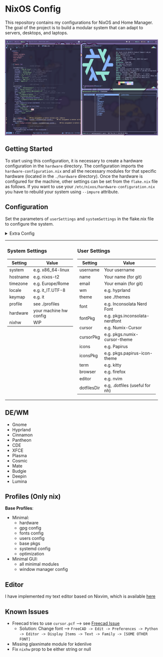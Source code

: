 # NixOS Config

This repository contains my configurations for NixOS and Home Manager. The goal of the project is to build a modular system that can adapt to servers, desktops, and laptops.

![Hyprland 1](https://raw.githubusercontent.com/matteocavestri/images/main/screenshots/hyprland-nixos-1.png?raw=true)

## Getting Started

To start using this configuration, it is necessary to create a hardware configuration in the `hardware` directory. The configuration imports the `hardware-configuration.nix` and all the necessary modules for that specific hardware (located in the `./hardware` directory). Once the hardware is configured for the machine, other settings can be set from the `flake.nix` file as follows. If you want to use your `/etc/nixos/hardware-configuration.nix` you have to rebuild your system using `--impure` attribute.

## Configuration

Set the parameters of `userSettings` and `systemSettings` in the flake.nix file to configure the system.

<details><summary>Extra Config</summary>

- See [Desktop Environments](https://github.com/matteocavestri/nixos-config/blob/main/docs/desktop.md)
- See [Themes](https://github.com/matteocavestri/nixos-config/blob/main/docs/themes.md)
- See [Profiles](https://github.com/matteocavestri/nixos-config/blob/main/docs/profiles.md)

</details>

<table>
  <tr>
    <td valign="top">

### System Settings

| Setting  | Value                  |
| -------- | ---------------------- |
| system   | e.g. x86_64-linux      |
| hostname | e.g. nixos-t2          |
| timezone | e.g. Europe/Rome       |
| locale   | e.g. it_IT.UTF-8       |
| keymap   | e.g. it                |
| profile  | see ./profiles         |
| hardware | your machine hw config |
| nixhw    | WIP                    |

</td>
<td valign="top">

### User Settings

| Setting     | Value                          |
| ----------- | ------------------------------ |
| username    | Your username                  |
| name        | Your name (for git)            |
| email       | Your emain (for git)           |
| wm          | e.g. hyprland                  |
| theme       | see ./themes                   |
| font        | e.g. Inconsolata Nerd Font     |
| fontPkg     | e.g. pkgs.inconsolata-nerdfont |
| cursor      | e.g. Numix-Cursor              |
| cursorPkg   | e.g. pkgs.numix-cursor-theme   |
| icons       | e.g. Papirus                   |
| iconsPkg    | e.g. pkgs.papirus-icon-theme   |
| term        | e.g. kitty                     |
| browser     | e.g. firefox                   |
| editor      | e.g. nvim                      |
| dotfilesDir | e.g, .dotfiles (useful for nh) |

</td>

  </tr>
</table>

## DE/WM

- Gnome
- Hyprland
- Cinnamon
- Pantheon
- CDE
- XFCE
- Plasma
- Cosmic
- Mate
- Budgie
- Deepin
- Lumina

## Profiles (Only nix)

**Base Profiles**:

- Minimal:
  - hardware
  - gpg config
  - fonts config
  - users config
  - base pkgs
  - systemd config
  - optimization
- Minimal GUI:
  - all minimal modules
  - window manager config

## Editor

I have implemented my text editor based on Nixvim, which is available [here](https://github.com/matteocavestri/nevica)

## Known Issues

- Freecad tries to use `cursor.pcf` --> see [Freecad Issue](https://github.com/FreeCAD/FreeCAD/issues/10514)
  - Solution: Change font --> `FreeCAD -> Edit -> Preferences -> Python -> Editor -> Display Items -> Text -> Family -> [SOME OTHER FONT]`
- Missing glaxnimate module for kdenlive
- Fix `nixhw` prop to be either string or null
